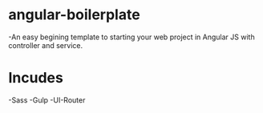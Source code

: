 # angular-boilerplate
-An easy begining template to starting your web project in Angular JS with controller and service. 

# Incudes
-Sass
-Gulp
-UI-Router
